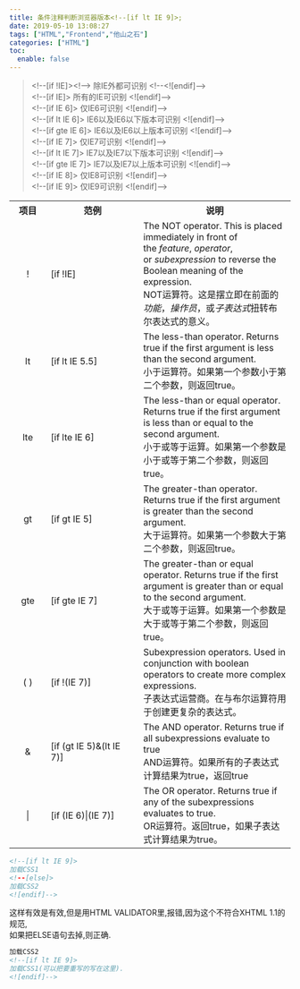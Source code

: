 ```yaml
---
title: 条件注释判断浏览器版本<!--[if lt IE 9]>;
date: 2019-05-10 13:08:27
tags: ["HTML","Frontend","他山之石"]
categories: ["HTML"]
toc:
  enable: false
---
```


> <p><span>&lt;!--[if !IE]&gt;&lt;!--&gt; 除IE外都可识别 &lt;!--&lt;![endif]--&gt;</span><br><span>&lt;!--[if IE]&gt; 所有的IE可识别 &lt;![endif]--&gt;</span><br><span>&lt;!--[if IE 6]&gt; 仅IE6可识别 &lt;![endif]--&gt;</span><br><span>&lt;!--[if lt IE 6]&gt; IE6以及IE6以下版本可识别 &lt;![endif]--&gt;</span><br><span>&lt;!--[if gte IE 6]&gt; IE6以及IE6以上版本可识别 &lt;![endif]--&gt;</span><br><span>&lt;!--[if IE 7]&gt; 仅IE7可识别 &lt;![endif]--&gt;</span><br><span>&lt;!--[if lt IE 7]&gt; IE7以及IE7以下版本可识别 &lt;![endif]--&gt;</span><br><span>&lt;!--[if gte IE 7]&gt; IE7以及IE7以上版本可识别 &lt;![endif]--&gt;</span><br><span>&lt;!--[if IE 8]&gt; 仅IE8可识别 &lt;![endif]--&gt;</span><br><span>&lt;!--[if IE 9]&gt; 仅IE9可识别 &lt;![endif]--&gt;</span></p>


<!--more-->

<table align="center"> <tbody> <tr><th width="50">项目</th><th width="150">范例</th><th>说明</th></tr> <tr> <td align="middle">!</td><td>[if !IE]</td><td>The NOT operator. This is placed immediately in front of the&nbsp;<em>feature</em>,&nbsp;<em>operator</em>, or&nbsp;<em>subexpression</em>&nbsp;to reverse the Boolean meaning of the expression.<br />NOT运算符。这是摆立即在前面的<em>功能</em>，<em>操作员</em>，或<em>子表达式</em>扭转布尔表达式的意义。</td></tr><tr><td align="middle">lt</td> <td>[if lt IE 5.5]</td> <td>The less-than operator. Returns true if the first argument is less than the second argument.<br />小于运算符。如果第一个参数小于第二个参数，则返回true。</td> </tr><tr><td align="middle">lte</td><td>[if lte IE 6]</td><td>The less-than or equal operator. Returns true if the first argument is less than or equal to the second argument.<br />小于或等于运算。如果第一个参数是小于或等于第二个参数，则返回true。</td> </tr><tr><td align="middle">gt</td><td>[if gt IE 5]</td><td>The greater-than operator. Returns true if the first argument is greater than the second argument.<br />大于运算符。如果第一个参数大于第二个参数，则返回true。</td> </tr><tr><td align="middle">gte</td> <td>[if gte IE 7]</td><td>The greater-than or equal operator. Returns true if the first argument is greater than or equal to the second argument.<br />大于或等于运算。如果第一个参数是大于或等于第二个参数，则返回true。</td> </tr><tr><td align="middle">( )</td><td>[if !(IE 7)]</td><td>Subexpression operators. Used in conjunction with boolean operators to create more complex expressions.<br />子表达式运营商。在与布尔运算符用于创建更复杂的表达式。</td></tr><tr><td align="middle">&amp;</td><td>[if (gt IE 5)&amp;(lt IE 7)]</td><td>The AND operator. Returns true if all subexpressions evaluate to true<br />AND运算符。如果所有的子表达式计算结果为true，返回true</td></tr><tr><td align="middle">|</td><td>[if (IE 6)|(IE 7)]</td><td>The OR operator. Returns true if any of the subexpressions evaluates to true.<br />OR运算符。返回true，如果子表达式计算结果为true。</td></tr></tbody></table>


```xml
<!--[if lt IE 9]>
加载CSS1
<!--[else]>
加载CSS2
<![endif]-->
```


这样有效是有效,但是用HTML VALIDATOR里,报错,因为这个不符合XHTML 1.1的规范,  
如果把ELSE语句去掉,则正确.

```xml
加载CSS2
<!--[if lt IE 9]>
加载CSS1(可以把要重写的写在这里).
<![endif]-->
```